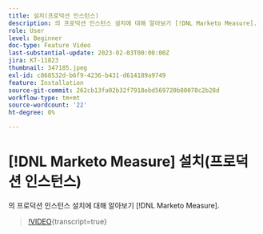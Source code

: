 ```yaml
---
title: 설치(프로덕션 인스턴스)
description: 의 프로덕션 인스턴스 설치에 대해 알아보기 [!DNL Marketo Measure].
role: User
level: Beginner
doc-type: Feature Video
last-substantial-update: 2023-02-03T00:00:00Z
jira: KT-11823
thumbnail: 347185.jpeg
exl-id: c868532d-b6f9-4236-b431-d614189a9749
feature: Installation
source-git-commit: 262cb13fa02b32f7918ebd569720b80078c2b28d
workflow-type: tm+mt
source-wordcount: '22'
ht-degree: 0%

---
```


# [!DNL Marketo Measure] 설치(프로덕션 인스턴스)

의 프로덕션 인스턴스 설치에 대해 알아보기 [!DNL Marketo Measure].

>[!VIDEO](https://video.tv.adobe.com/v/347185/?learn=on){transcript=true}
